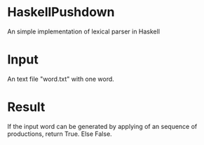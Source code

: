 # HaskellPushdown
An simple implementation of lexical parser in Haskell

# Input
An text file "word.txt" with one word.

# Result
If the input word can be generated by applying of an sequence of productions, return True. Else False.

